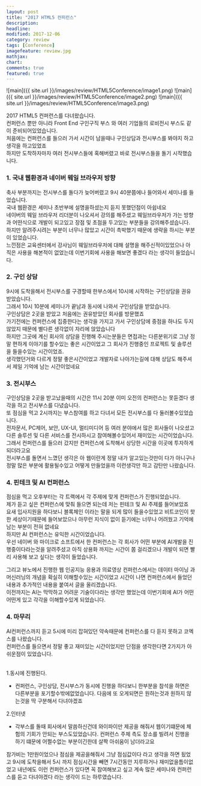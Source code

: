 ```yaml
---
layout: post
title: "2017 HTML5 컨퍼런스"
description:
headline:
modified: 2017-12-06
category: review
tags: [Conference]
imagefeature: review.jpg
mathjax:
chart:
comments: true
featured: true
---
```


![main]({{ site.url }}/images/review/HTML5Conference/image1.png)
![main]({{ site.url }}/images/review/HTML5Conference/image2.png)
![main]({{ site.url }}/images/review/HTML5Conference/image3.png)

2017 HTML5 컨퍼런스를 다녀왔습니다.<br>
컨퍼런스 뿐만 아니라 Front End 구인구직 부스 와 여러 기업들의 로비전시 부스도 같이 준비되어있었습니다.<br>
처음에는 컨퍼런스를 들으러 가서 시간이 남을때나 구인상담과 전시부스를 봐야지 하고 생각을 하고있었죠<br>
하지만 도착하자마자 여러 전시부스들에 혹해버렸고 바로 전시부스들을 돌기 시작했습니다.<br>

<h3>1. 국내 웹환경과 네이버 웨일 브라우저 방향</h3>

축사 부분까지는 전시부스를 돌다가 늦어버렸고 9시 40분쯤에나 들어와서 세미나를 들었습니다.<br>
국내 웹환경은 세미나 초반부에 설명을하셨는지 듣지 못했던점이 아쉽네요<br>
네이버의 웨일 브라우저 리더분이 나오셔서 강의를 해주셨고 웨일브라우저가 가는 방향과 어떤식으로 개발이 되고있고
장점 및 초점을 두고있는 부분들을 강의해주셨습니다.<br>
하지만 알려주시려는 부분이 너무나 많았고 시간이 촉박했기 때문에 생략을 하시는 부분이 있었습니다.<br>
느낀점은 교육센터에서 강사님이 웨일브라우저에 대해 설명을 해주신적이있었으나 아직은 사용을 해본적이 없었는데
이번기회에 사용을 해보면 좋겠다 라는 생각이 들었습니다.<br>

<h3>2. 구인 상담</h3>

9시에 도착을해서 전시부스를 구경할때 한부스에서 10시에 시작하는 구인상담을 권유받았습니다.<br>
그래서 10시 10분에 세미나가 끝남과 동시에 나와서 구인상담을 받았습니다.<br>
구인상담은 2곳을 받았고 처음에는 권유받았던 회사를 방문했죠<br>
가기전에는 컨퍼런스에 집중한다는 생각을 가지고 가서 구인상담에 중점을 하나도 두지않았지 때문에 별다른 생각없이 자리에 앉았습니다<br>
하지만 그곳에 계신 회사의 상담을 진행해 주시는분들은 면접과는 다른분위기로 그냥 정말 편하게 이야기를 할수있는 좋은 시간이었고 그 회사가 진행중인 프로젝트 및 솔루션을 들을수있는 시간이었죠.<br>
생각했던거와 다르게 정말 좋은시간이었고 개발자로 나아가는길에 대해 상담도 해주셔서 제일 기억에 남는 시간이었네요<br>

<h3>3. 전시부스</h3>

구인상담을 2곳을 받고났을때의 시간은 11시 20분 이미 오전의 컨퍼런스는 못듣겠다 생각을 하고 전시부스를 다녔습니다.<br>
또 점심을 먹고 2시까지는 부스참여를 하고 다녀서 모든 전시부스를 다 둘러볼수있었습니다.<br>
전자문서, PC제어, 보안, UX-UI, 멀티미디어 등 여러 분야에서 많은 회사들이 나오셨고 다른 솔루션 및
다른 서비스를 전시하시고 참여해볼수있어서 재미있는 시간이었습니다.<br>
그래서 컨퍼런스를 들으러 갔지만 컨퍼런스에 도착해서 상당한 시간을 이곳에 투자하게되더라고요<br>
전시부스를 돌면서 느꼈던 생각은 아 웹이란게 정말 내가 알고있는것만이 다가 아니구나
정말 많은 부분에 활용될수있고 어떻게 만들었을까 이런생각만 하고 감탄만 나왔습니다.<br>

<h3>4. 핀테크 및 AI 컨퍼런스</h3>

점심을 먹고 오후부터는 각 트랙에서 각 주제에 맞게 컨퍼런스가 진행되었습니다.<br>
제가 듣고 싶은 컨퍼런스에 맞춰 들으면 되는데 저는 핀테크 및 AI 주제를 들어보았죠<br>
요새 입사지원을 하다보니 블록체인 이라는 말을 되게 많이 들을수있었고 비트코인이 핫한 세상이기때문에 들어보았으나
아무런 지식이 없이 듣기에는 너무나 어려웠고 기억에 남는 부분이 전혀 없네요<br>
하지만 AI 컨퍼런스는 유익한 시간이었습니다.<br>
우선 네이버 와 마이크로 소프트에서 한 컨퍼런스는 각 회사가 어떤 부분에 AI개발을 진행중이다라는것을 알려주셨고
아직 상용화 까지는 시간이 쫌 걸리겠으나 개발이 되면 빨리 사용해 보고 싶다는 생각이 들었습니다.<br>

그리고 뷰노에서 진행한 웹 인공지능 응용과 의료영상 컨퍼런스에서는 데이터 마이닝 과 머신러닝의 개념을
확실히 이해할수있는 시간이었고 시간이 나면 컨퍼런스에서 들었던 내용과 추가적인 내용을 붙여서 글을 올리겠습니다.<br>
이전까지는 AI는 막막하고 어려운 기술이다라는 생각만 했었는데 이번기회에 AI가 어떤어떤게 있고 각각을 이해할수있게 되었습니다.<br>

<h3>4. 마무리</h3>
AI컨퍼런스까지 듣고 5시에 미리 잡혀있던 약속때문에 컨퍼런스를 다 듣지 못하고 코엑스를 나왔습니다.<br>
컨퍼런스를 들으면서 정말 좋고 재미있는 시간이었지만 단점을 생각한다면 2가지가 아쉬운점이 있었습니다.<br><br>

1.동시에 진행된다.
- 컨퍼런스, 구인상담, 전시부스가 동시에 진행을 하다보니 한부분을 참석을 하면은 다른부분을 포기할수밖에없었습니다.
  다음에 또 오게되면은 원하는것과 원하지 않는것을 딱 구분해서 다녀야겠죠<br>

2.인터넷
- 각부스를 돌때 회사에서 말씀하신건데 와이파이만 제공을 해줘서 웹이기떄문에 체험의 기회가 안되는 부스도있었습니다.
  컨퍼런스 주체 측도 장소를 빌려서 진행을 하기 떄문에 어쩔수없는 부분이긴한데 살짝 아쉬움이 남더라고요<br>

참가비는 1만원이었으나 점심을 제공을해줘서 그냥 점심값이다 라고 생각을 하면 됬었고 9시에 도착을해서 5시 까지 점심시간을 빼면 7시간동안 지루하거나 재미없을틈이없었고 내년에도 이런 컨퍼런스가 있다면 꼭 참여해보고 싶고 계속 많은 세미나와 컨퍼런스를
듣고 다녀야겠다 라는 생각이 드는 하루였습니다.<br>
